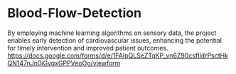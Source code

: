 # Blood-Flow-Detection
By employing machine learning algorithms on sensory data, the  project enables early detection of cardiovascular issues, enhancing  the potential for timely intervention and improved patient  outcomes. 
https://docs.google.com/forms/d/e/1FAIpQLSeZTqKP_vn6Z90csfIldrPsctHkQN147nJn0iGvqxGPPVeoOg/viewform
